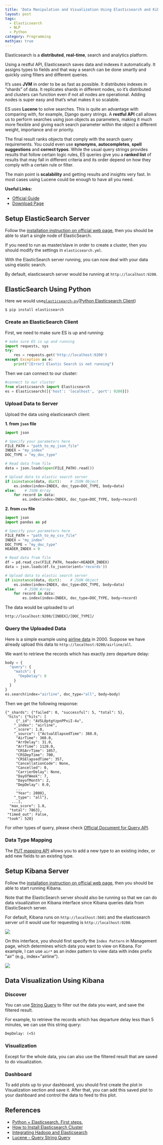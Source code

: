 ```yaml
---
title: 'Data Manipulation and Visualization Using Elasticsearch and Kibana'
layout: post
tags:
  - Elasticsearch
  - NLP
  - Python
category: Programming
mathjax: true
---
```


Elasticsearch is a **distributed**, **real-time**, search and analytics platform.

Using a restful API, Elasticsearch saves data and indexes it automatically. It assigns types to fields and that way a search can be done smartly and quickly using filters and different queries.

It’s uses **JVM** in order to be as fast as possible. It distributes indexes in “shards” of data. It replicates shards in different nodes, so it’s distributed and clusters can function even if not all nodes are operational. Adding nodes is super easy and that’s what makes it so scalable.

ES uses **Lucene** to solve searches. This is quite an advantage with comparing with, for example, Django query strings. A **restful API** call allows us to perform searches using json objects as parameters, making it much more flexible and giving each search parameter within the object a different weight, importance and or priority.

<!--more-->

The final result ranks objects that comply with the search query requirements. You could even use **synonyms**, **autocompletes**, **spell suggestions** and **correct typos**. While the usual query strings provides results that follow certain logic rules, ES queries give you a **ranked list** of results that may fall in different criteria and its order depend on how they comply with a certain rule or filter.

The main point is **scalability** and getting results and insights very fast. In most cases using Lucene could be enough to have all you need.

**Useful Links:**

- [Official Guide](https://www.elastic.co/guide/en/elasticsearch/reference/current/_basic_concepts.html)
- [Download Page](https://www.elastic.co/downloads)

## Setup ElasticSearch Server

Follow the [installation instruction on official web page](https://www.elastic.co/guide/en/elasticsearch/reference/5.5/_installation.html), then you should be able to start a single node of ElasticSearch.

If you need to run as master/slave in order to create a cluster, then you should modify the settings in `elasticsearch.yml`.

With the ElasticSearch server running, you can now deal with your data using elastic search.

By default, elasticsearch server would be running at `http://localhost:9200`.

## ElasticSearch Using Python

Here we would use[`elasticsearch-py`](https://www.elastic.co/guide/en/elasticsearch/client/python-api/current/index.html)([Python Elasticsearch Client](https://elasticsearch-py.readthedocs.io/en/master/))

```shell
$ pip install elasticsearch
```

### Create an ElasticSearch Client

First, we need to make sure ES is up and running:

```python
# make sure ES is up and running
import requests, sys
try:
    res = requests.get('http://localhost:9200')
except Exception as e:
    print("[Error] Elastic Search is not running")
```

Then we can connect to our cluster:

```python
#connect to our cluster
from elasticsearch import Elasticsearch
es = Elasticsearch([{'host': 'localhost', 'port': 9200}])
```

### Upload Data to Server

Upload the data using elasticsearch client:

**1. from `json` file**

```python
import json

# Specify your parameters here
FILE_PATH = "path_to_my_json_file"
INDEX = "my_index"
DOC_TYPE = "my_doc_type"

# Read data from file
data = json.loads(open(FILE_PATH).read())

# Upload data to elastic search server
if isinstance(data, dict):    # JSON Object
    es.index(index=INDEX, doc_type=DOC_TYPE, body=data)
else:    # JSON Array
    for record in data:
        es.index(index=INDEX, doc_type=DOC_TYPE, body=record)
```

**2. from `csv` file**

```python
import json
import pandas as pd

# Specify your parameters here
FILE_PATH = "path_to_my_csv_file"
INDEX = "my_index"
DOC_TYPE = "my_doc_type"
HEADER_INDEX = 0

# Read data from file
df = pd.read_csv(FILE_PATH, header=HEADER_INDEX)
data = json.loads(df.to_json(orient='records'))

# Upload data to elastic search server
if isinstance(data, dict):    # JSON Object
    es.index(index=INDEX, doc_type=DOC_TYPE, body=data)
else:    # JSON Array
    for record in data:
        es.index(index=INDEX, doc_type=DOC_TYPE, body=record)
```

The data would be uploaded to url

```shell
http://localhost:9200/[INDEX]/[DOC_TYPE]/
```

### Query the Uploaded Data

Here is a simple example using [airline data](http://stat-computing.org/dataexpo/2009/the-data.html) in 2000.   Suppose we have already upload this data to `http://localhost:9200/airline/all`.

We want to retrieve the records which has exactly zero departure delay:

```python
body = {
  "query": {
    "match": {
      "DepDelay": 0
    }
  }
}
es.search(index="airline", doc_type="all", body=body)
```

Then we get the following response:

```
{"_shards": {"failed": 0, "successful": 5, "total": 5},
 "hits": {"hits": [
     {"_id": "AV5L8ptgYzpnPPxiI-4u",
    "_index": "airline",
    "_score": 1.0,
    "_source": {"ActualElapsedTime": 388.0,
     "AirTime": 360.0,
     "ArrDelay": 31.0,
     "ArrTime": 1128.0,
     "CRSArrTime": 1057,
     "CRSDepTime": 700,
     "CRSElapsedTime": 357,
     "CancellationCode": None,
     "Cancelled": 0,
     "CarrierDelay": None,
     "DayOfWeek": 7,
     "DayofMonth": 2,
     "DepDelay": 0.0,
     ...
     "Year": 2000},
    "_type": "all"},
   ...],
  "max_score": 1.0,
  "total": 7863},
 "timed_out": False,
 "took": 520}
```

For other types of query, please check [Official Document for Query API](https://www.elastic.co/guide/en/elasticsearch/reference/current/query-dsl.html).

### Data Type Mapping

The [PUT mapping API](https://www.elastic.co/guide/en/elasticsearch/reference/current/indices-put-mapping.html) allows you to add a new type to an existing index, or add new fields to an existing type.

## Setup Kibana Server

Follow the [installation instruction on official web page](https://www.elastic.co/guide/en/kibana/current/install.html), then you should be able to start running Kibana.

Note that the ElasticSearch server should also be running so that we can do data visualization on Kibana interface since Kibana queries data from ElasticSearch server.

For default, Kibana runs on `http://localhost:5601` and the elasticsearch server url it would use for requesting is `http://localhost:9200`.

![](https://i.imgur.com/WFZcDN5.png)


On this interface, you should first specify the `Index Pattern` in Management page, which determines which data you want to view on Kibana.   For example, I can use `air*` as an index pattern to view data with index prefix "air" (e.g., index="airline").

![](https://i.imgur.com/WovuDRY.png)

## Data Visualization Using Kibana

### Discover

You can use [String Query](https://www.elastic.co/guide/en/elasticsearch/reference/5.5/query-dsl-query-string-query.html#query-string-syntax) to filter out the data you want, and save the filtered result.

For example, to retrieve the records which has departure delay less than 5 minutes, we can use this string query:

```
DepDelay: (<5)
```

### Visualization

Except for the whole data, you can also use the filtered result that are saved to do visualization.

### Dashboard

To add plots up to your dashboard, you should first create the plot in Visualization section and save it.   After that, you can add this saved plot to your dashboard and control the data to feed to this plot.

## References
- [Python + Elasticsearch. First steps.](https://tryolabs.com/blog/2015/02/17/python-elasticsearch-first-steps/)
- [How to Install Elasticsearch Cluster](https://neil-tutorial.blogspot.tw/2016/01/elasticsearch-cluster.html)
- [Integrating Hadoop and Elasticsearch](https://db-blog.web.cern.ch/blog/prasanth-kothuri/2016-05-integrating-hadoop-and-elasticsearch-%E2%80%93-part-2-%E2%80%93-writing-and-querying)
- [Lucene - Query String Query](https://www.elastic.co/guide/en/elasticsearch/reference/5.5/query-dsl-query-string-query.html#query-string-syntax)
